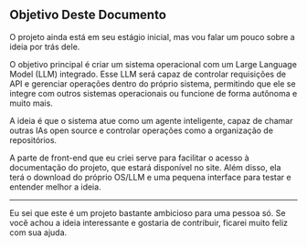 ## Objetivo Deste Documento

O projeto ainda está em seu estágio inicial, mas vou falar um pouco sobre a ideia por trás dele.

O objetivo principal é criar um sistema operacional com um Large Language Model (LLM) integrado. Esse LLM será capaz de controlar requisições de API e gerenciar operações dentro do próprio sistema, permitindo que ele se integre com outros sistemas operacionais ou funcione de forma autônoma e muito mais.

A ideia é que o sistema atue como um agente inteligente, capaz de chamar outras IAs open source e controlar operações como a organização de repositórios.

A parte de front-end que eu criei serve para facilitar o acesso à documentação do projeto, que estará disponível no site. Além disso, ela terá o download do próprio OS/LLM e uma pequena interface para testar e entender melhor a ideia.

---
Eu sei que este é um projeto bastante ambicioso para uma pessoa só. Se você achou a ideia interessante e gostaria de contribuir, ficarei muito feliz com sua ajuda.

